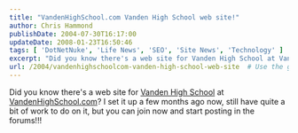 ```yaml
---
title: "VandenHighSchool.com Vanden High School web site!"
author: Chris Hammond
publishDate: 2004-07-30T16:17:00
updateDate: 2008-01-23T16:50:46
tags: [ 'DotNetNuke', 'Life News', 'SEO', 'Site News', 'Technology' ]
excerpt: "Did you know there's a web site for Vanden High School at VandenHighSchool.com? I set it up a few months ago now, still have quite a bit of work to do on it, but you can join now and start posting in the..."
url: /2004/vandenhighschoolcom-vanden-high-school-web-site  # Use the generated URL with year
---
```

Did you know there's a web site for <A href="https://www.vandenhighschool.com/">Vanden High School</A> at <A href="https://www.vandenhighschool.com/">VandenHighSchool.com</A>? I set it up a few months ago now, still have quite a bit of work to do on it, but you can join now and start posting in the forums!!!
